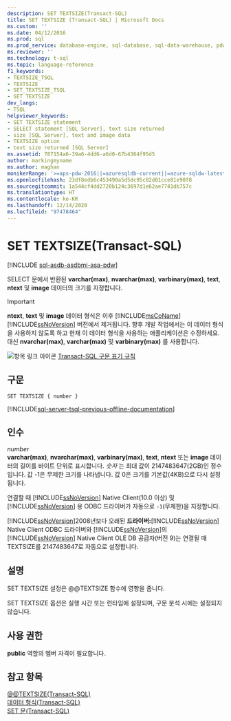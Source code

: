 ```yaml
---
description: SET TEXTSIZE(Transact-SQL)
title: SET TEXTSIZE (Transact-SQL) | Microsoft Docs
ms.custom: ''
ms.date: 04/12/2016
ms.prod: sql
ms.prod_service: database-engine, sql-database, sql-data-warehouse, pdw
ms.reviewer: ''
ms.technology: t-sql
ms.topic: language-reference
f1_keywords:
- TEXTSIZE_TSQL
- TEXTSIZE
- SET_TEXTSIZE_TSQL
- SET TEXTSIZE
dev_langs:
- TSQL
helpviewer_keywords:
- SET TEXTSIZE statement
- SELECT statement [SQL Server], text size returned
- size [SQL Server], text and image data
- TEXTSIZE option
- text size returned [SQL Server]
ms.assetid: 787154a6-39a6-4dd6-a6d0-67b4364f95d5
author: markingmyname
ms.author: maghan
monikerRange: '>=aps-pdw-2016||=azuresqldb-current||=azure-sqldw-latest||>=sql-server-2016||>=sql-server-linux-2017||=azuresqldb-mi-current'
ms.openlocfilehash: 23df8edb6c453490a5d5dc95c82d01cce81e90f8
ms.sourcegitcommit: 1a544cf4dd2720b124c3697d1e62ae7741db757c
ms.translationtype: HT
ms.contentlocale: ko-KR
ms.lasthandoff: 12/14/2020
ms.locfileid: "97478464"
---
```

# <a name="set-textsize-transact-sql"></a>SET TEXTSIZE(Transact-SQL)
[!INCLUDE [sql-asdb-asdbmi-asa-pdw](../../includes/applies-to-version/sql-asdb-asdbmi-asa-pdw.md)]

  SELECT 문에서 반환된 **varchar(max)**, **nvarchar(max)**, **varbinary(max)**, **text**, **ntext** 및 **image** 데이터의 크기를 지정합니다.  
  
> [!IMPORTANT]
>  **ntext**, **text** 및 **image** 데이터 형식은 이후 [!INCLUDE[msCoName](../../includes/msconame-md.md)][!INCLUDE[ssNoVersion](../../includes/ssnoversion-md.md)] 버전에서 제거됩니다. 향후 개발 작업에서는 이 데이터 형식을 사용하지 않도록 하고 현재 이 데이터 형식을 사용하는 애플리케이션은 수정하세요. 대신 **nvarchar(max)**, **varchar(max)** 및 **varbinary(max)** 를 사용합니다.  
  
 ![항목 링크 아이콘](../../database-engine/configure-windows/media/topic-link.gif "항목 링크 아이콘") [Transact-SQL 구문 표기 규칙](../../t-sql/language-elements/transact-sql-syntax-conventions-transact-sql.md)  
  
## <a name="syntax"></a>구문  
  
```syntaxsql
SET TEXTSIZE { number }   
```  
  
[!INCLUDE[sql-server-tsql-previous-offline-documentation](../../includes/sql-server-tsql-previous-offline-documentation.md)]

## <a name="arguments"></a>인수
 *number*  
 **varchar(max)**, **nvarchar(max)**, **varbinary(max)**, **text**, **ntext** 또는 **image** 데이터의 길이를 바이트 단위로 표시합니다. *숫자* 는 최대 값이 2147483647(2GB)인 정수입니다.  값 -1은 무제한 크기를 나타냅니다. 값 0은 크기를 기본값(4KB)으로 다시 설정됩니다.  
  
 연결할 때 [!INCLUDE[ssNoVersion](../../includes/ssnoversion-md.md)] Native Client(10.0 이상) 및 [!INCLUDE[ssNoVersion](../../includes/ssnoversion-md.md)] 용 ODBC 드라이버가 자동으로 `-1`(무제한)을 지정합니다.  
  
 [!INCLUDE[ssNoVersion](../../includes/ssnoversion-md.md)]2008년보다 오래된 **드라이버:**[!INCLUDE[ssNoVersion](../../includes/ssnoversion-md.md)] Native Client ODBC 드라이버와 [!INCLUDE[ssNoVersion](../../includes/ssnoversion-md.md)]의 [!INCLUDE[ssNoVersion](../../includes/ssnoversion-md.md)] Native Client OLE DB 공급자(버전 9)는 연결될 때 TEXTSIZE를 2147483647로 자동으로 설정합니다.  
  
## <a name="remarks"></a>설명  
 SET TEXTSIZE 설정은 @@TEXTSIZE 함수에 영향을 줍니다.  
  
 SET TEXTSIZE 옵션은 실행 시간 또는 런타임에 설정되며, 구문 분석 시에는 설정되지 않습니다.  
  
## <a name="permissions"></a>사용 권한  
 **public** 역할의 멤버 자격이 필요합니다.  
  
## <a name="see-also"></a>참고 항목  
 [@@TEXTSIZE&#40;Transact-SQL&#41;](../../t-sql/functions/textsize-transact-sql.md)   
 [데이터 형식&#40;Transact-SQL&#41;](../../t-sql/data-types/data-types-transact-sql.md)   
 [SET 문&#40;Transact-SQL&#41;](../../t-sql/statements/set-statements-transact-sql.md)  
  
  
